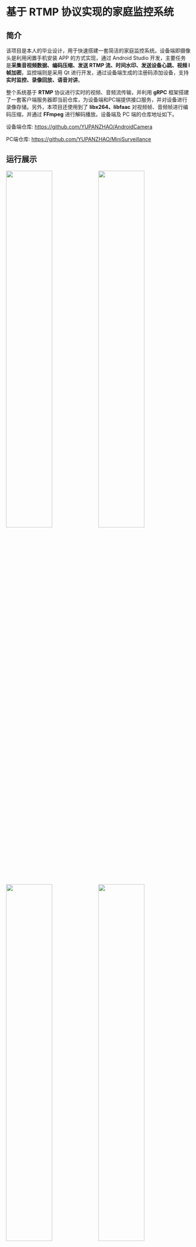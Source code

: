 # 基于 RTMP 协议实现的家庭监控系统



## 简介

该项目是本人的毕业设计，用于快速搭建一套简洁的家庭监控系统。设备端即摄像头是利用闲置手机安装 APP 的方式实现，通过 Android Studio 开发，主要任务是**采集音视频数据、编码压缩、发送 RTMP 流、时间水印、发送设备心跳、视频 I 帧加密**。监控端则是采用 Qt 进行开发，通过设备端生成的注册码添加设备，支持**实时监控、录像回放、语音对讲**。

整个系统基于 **RTMP** 协议进行实时的视频、音频流传输，并利用 **gRPC** 框架搭建了一套客户端服务器即当前仓库，为设备端和PC端提供接口服务，并对设备进行录像存储。另外，本项目还使用到了 **libx264、libfaac** 对视频帧、音频帧进行编码压缩，并通过 **FFmpeg** 进行解码播放。设备端及 PC 端的仓库地址如下。

设备端仓库: https://github.com/YUPANZHAO/AndroidCamera

PC端仓库: https://github.com/YUPANZHAO/MiniSurveillance



## 运行展示

<img src="https://img1.imgtp.com/2023/02/18/jhozcRYv.jpg" width="50%" style="float:left" /><img src="https://img1.imgtp.com/2023/02/18/JdzJ8TOF.png" width="50%" style="float:left" /><img src="https://img1.imgtp.com/2023/02/18/gvOHsx8l.png" width="50%" style="float:left" /><img src="https://img1.imgtp.com/2023/02/18/mY8sQDj2.png" width="50%" style="float:left" />
